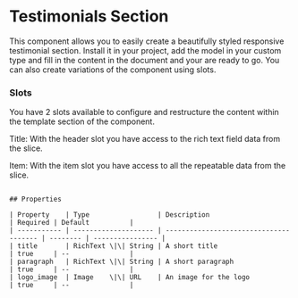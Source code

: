 # Testimonials Section

This component allows you to easily create a beautifully styled responsive testimonial section. Install it in your project, add the model in your custom type and fill in the content in the document and your are ready to go. You can also create variations of the component using slots.

### Slots

You have 2 slots available to configure and restructure the content within the template section of the component.

Title:
With the header slot you have access to the rich text field data from the slice.

Item:
With the item slot you have access to all the repeatable data from the slice.

```

## Properties

| Property    | Type                 | Description                            | Required | Default          |
| ----------- | -------------------- | -------------------------------------- | -------- | ---------------- |
| title       | RichText \|\| String | A short title                          | true     | --               |
| paragraph   | RichText \|\| String | A short paragraph                      | true     | --               |
| logo_image  | Image    \|\| URL    | An image for the logo                  | true     | --               |
